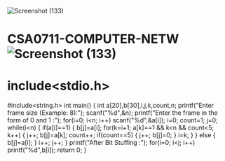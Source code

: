 ![Screenshot (133)](https://user-images.githubusercontent.com/113338786/215397205-cd0eff50-6a4f-471a-a22b-d496ca66c5c4.png)
# CSA0711-COMPUTER-NETW![Screenshot (133)](https://user-images.githubusercontent.com/113338786/215397270-a9936fca-240f-4229-a82f-b26f764e8da7.png)
# include<stdio.h>
#include<string.h>
int main()
{
    int a[20],b[30],i,j,k,count,n;
    printf("Enter frame size (Example: 8):");
    scanf("%d",&n);
    printf("Enter the frame in the form of 0 and 1 :");
    for(i=0; i<n; i++)
        scanf("%d",&a[i]);
    i=0;
    count=1;
    j=0;
    while(i<n)
    {
        if(a[i]==1)
        {
            b[j]=a[i];
            for(k=i+1; a[k]==1 && k<n && count<5; k++)
            {
                j++;
                b[j]=a[k];
                count++;
                if(count==5)
                {
                    j++;
                    b[j]=0;
                }
                i=k;
            }
        }
        else
        {
            b[j]=a[i];
        }
        i++;
        j++;
    }
    printf("After Bit Stuffing :");
    for(i=0; i<j; i++)
        printf("%d",b[i]);
    return 0;
}
